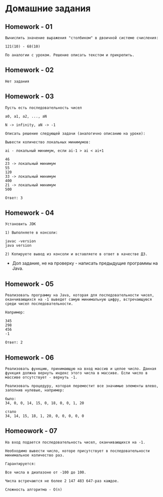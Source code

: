 # Домашние задания

## Homework - 01

```
Вычислить значение выражения "столбиком" в двоичной системе счисления:

121(10) - 68(10)

По аналогии с уроком. Решение описать текстом и прикрепить.
```

## Homework - 02

```
Нет задания
```

## Homework - 03

```
Пусть есть последовательность чисел 

a0, a1, a2, ..., aN

N -> infinity, aN -> -1

Описать решение следующей задачи (аналогично описанию на уроке):

Вывести количество локальных минимумов:

ai - локальный минимум, если ai-1 > ai < ai+1

46
23 -> локальный минимум
55
120
33 -> локальный минимум
400
21 -> локальный минимум
500

Ответ: 3
```

## Homework - 04

```
Установить JDK

1) Выполняете в консоли:

javac -version
java version

2) Копируете вывод из консоли и вставляете в ответ в качестве ДЗ.
```

* Доп задание, не на проверку - написать предыдущие программы на Java.

## Homework - 05

```
Реализовать программу на Java, которая для последовательности чисел, оканчивающихся на -1 выведет самую минимальную цифру, встречающуюся среди чисел последовательности.

Например:

345
298
456
-1

Ответ: 2
```

## Homework - 06

```
Реализовать функцию, принимающую на вход массив и целое число. Данная функция должна вернуть индекс этого числа в массиве. Если число в массиве отсутствует - вернуть -1.

Реализовать процедуру, которая переместит все значимые элементы влево, заполнив нулевые, например:

было:
34, 0, 0, 14, 15, 0, 18, 0, 0, 1, 20

стало
34, 14, 15, 18, 1, 20, 0, 0, 0, 0, 0
```

## Homeowork - 07

```
На вход подается последовательность чисел, оканчивающихся на -1. 

Необходимо вывести число, которе присутствует в последовательности минимальное количество раз.

Гарантируется:

Все числа в диапазоне от -100 до 100.

Числа встречаются не более 2 147 483 647-раз каждое.

Сложность алгоритма - O(n)
```

